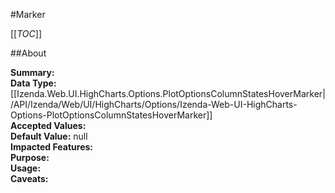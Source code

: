 #Marker

[[_TOC_]]

##About

**Summary:**   
**Data Type:** [[Izenda.Web.UI.HighCharts.Options.PlotOptionsColumnStatesHoverMarker|/API/Izenda/Web/UI/HighCharts/Options/Izenda-Web-UI-HighCharts-Options-PlotOptionsColumnStatesHoverMarker]]  
**Accepted Values:**   
**Default Value:** null  
**Impacted Features:**   
**Purpose:**   
**Usage:**   
**Caveats:**   

